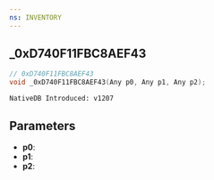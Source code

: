 ```yaml
---
ns: INVENTORY
---
```

## _0xD740F11FBC8AEF43

```c
// 0xD740F11FBC8AEF43
void _0xD740F11FBC8AEF43(Any p0, Any p1, Any p2);
```

```
NativeDB Introduced: v1207
```

## Parameters
* **p0**:
* **p1**:
* **p2**:
